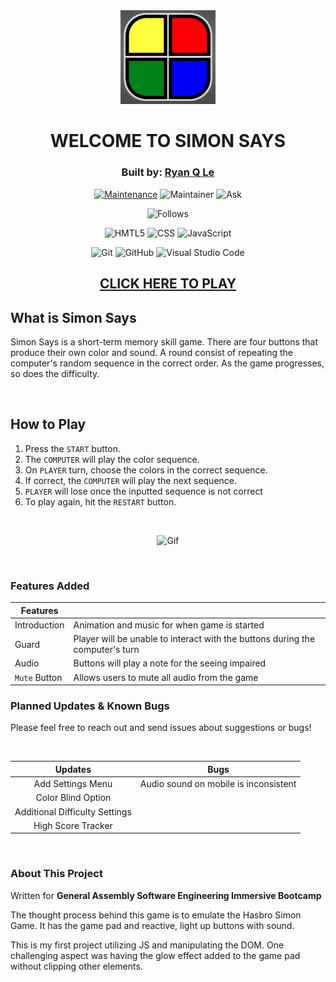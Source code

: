 <div align="center">


<img src="imgs/Colors.png"  width="30%" height="15%">

# WELCOME TO SIMON SAYS
### Built by: **[Ryan Q Le](https://www.linkedin.com/in/ryanqle/)**

[![Maintenance](https://img.shields.io/badge/Maintained%3F-yes-green.svg)](https://GitHub.com/Naereen/StrapDown.js/graphs/commit-activity)
![Maintainer](https://img.shields.io/badge/Maintainer-ryanqle-blue)
![Ask](https://img.shields.io/badge/Ask%20me-anything-1abc9c.svg)

![Follows](https://img.shields.io/github/followers/ryanqle.svg?style=social&label=Follow&maxAge=2592000)

![HMTL5](https://img.shields.io/badge/HTML-239120?style=for-the-badge&logo=html5&logoColor=white)
![CSS](https://img.shields.io/badge/CSS-239120?&style=for-the-badge&logo=css3&logoColor=white)
![JavaScript](https://img.shields.io/badge/JavaScript-323330?style=for-the-badge&logo=javascript&logoColor=F7DF1E)

![Git](https://img.shields.io/badge/GIT-E44C30?style=for-the-badge&logo=git&logoColor=white)
![GitHub](https://img.shields.io/badge/GitHub-100000?style=for-the-badge&logo=github&logoColor=white)
![Visual Studio Code](https://img.shields.io/badge/Visual_Studio_Code-0078D4?style=for-the-badge&logo=visual%20studio%20code&logoColor=white)


## **[CLICK HERE TO PLAY](https://ryanqle.github.io/SimonSays/)**
</div>

## What is Simon Says

Simon Says is a short-term memory skill game. There are four buttons that produce their own color and sound. A round consist of repeating the computer's random sequence in the correct order. As the game progresses, so does the difficulty.


<br />

## How to Play

1. Press the `START` button.
2. The `COMPUTER` will play the color sequence.
3. On `PLAYER` turn, choose the colors in the correct sequence.
4. If correct, the `COMPUTER` will play the next sequence.
5. `PLAYER` will lose once the inputted sequence is not correct
6. To play again, hit the `RESTART` button.

<br />
<div align="center">

![Gif](https://media.giphy.com/media/qe1fhplnKUhz5u3667/giphy.gif)
</div>
<br />

### Features Added


| Features |  |
| --- | --- |
| Introduction | Animation and music for when game is started |
| Guard | Player will be unable to interact with the buttons during the computer's turn |
| Audio | Buttons will play a note for the seeing impaired |
| `Mute` Button | Allows users to mute all audio from the game |

### Planned Updates & Known Bugs

Please feel free to reach out and send issues about suggestions or bugs!

<br />

| Updates | Bugs |
| :---:  | :---: |
| Add Settings Menu | Audio sound on mobile is inconsistent |
| Color Blind Option |
| Additional Difficulty Settings |
| High Score Tracker |
<br />

### About This Project
Written for **General Assembly Software Engineering Immersive Bootcamp**

The thought process behind this game is to emulate the Hasbro Simon Game. It has the game pad and reactive, light up buttons with sound.

This is my first project utilizing JS and manipulating the DOM. One challenging aspect was having the glow effect added to the game pad without clipping other elements.



